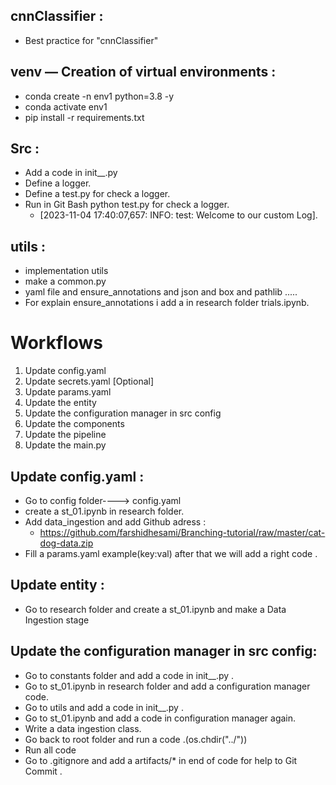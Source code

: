 ## cnnClassifier : 
  - Best practice for "cnnClassifier"

## venv — Creation of virtual environments : 
  - conda create -n env1 python=3.8 -y
  - conda activate env1
  - pip install -r requirements.txt

## Src : 
  - Add a code in init__.py
  - Define a logger.
  - Define a test.py for check a logger. 
  - Run in Git Bash python test.py for check a logger.
      - [2023-11-04 17:40:07,657: INFO: test: Welcome to our custom Log].

## utils :
  - implementation utils 
  - make a common.py 
  - yaml file and ensure_annotations and json and box and pathlib .....
  - For explain ensure_annotations i add a in research folder trials.ipynb.


# Workflows

1. Update config.yaml
2. Update secrets.yaml [Optional]
3. Update params.yaml
4. Update the entity
5. Update the configuration manager in src config
6. Update the components
7. Update the pipeline 
8. Update the main.py

## Update config.yaml :
  - Go to config folder----> config.yaml
  - create a st_01.ipynb in research folder.
  - Add data_ingestion and add Github adress :
     - https://github.com/farshidhesami/Branching-tutorial/raw/master/cat-dog-data.zip
  - Fill a params.yaml example(key:val) after that we will add a right code .
  

## Update entity  :
  - Go to research folder and create a st_01.ipynb and make a Data Ingestion stage

## Update the configuration manager in src config:
  - Go to constants folder and add a code in init__.py  .
  - Go to st_01.ipynb in research folder and add a configuration manager code.
  - Go to utils and add a code in init__.py  .
  - Go to st_01.ipynb and add a code in configuration manager again.
  - Write a data ingestion class.
  - Go back to root folder and run a code .(os.chdir("../"))
  - Run all code 
  - Go to .gitignore and add a artifacts/* in end of code for help to Git Commit .

